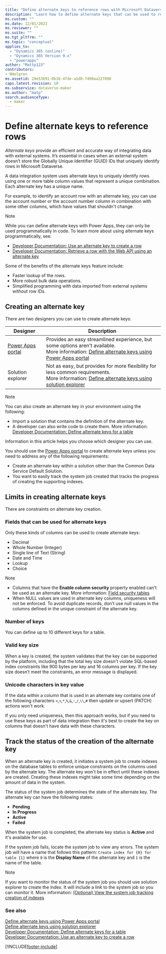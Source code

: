 ```yaml
---
title: "Define alternate keys to reference rows with Microsoft Dataverse | MicrosoftDocs"
description: "Learn how to define alternate keys that can be used to reference rows in Microsoft Dataverse"
ms.custom: ""
ms.date: 12/01/2023
ms.reviewer: ""
ms.suite: ""
ms.tgt_pltfrm: ""
ms.topic: "conceptual"
applies_to: 
  - "Dynamics 365 (online)"
  - "Dynamics 365 Version 9.x"
  - "powerapps"
author: "Mattp123"
contributors:
- NHelgren
ms.assetid: 29e53691-0b18-4fde-a1d0-7490aa227898
caps.latest.revision: 10
ms.subservice: dataverse-maker
ms.author: "matp"
search.audienceType: 
  - maker
---
```

# Define alternate keys to reference rows

*Alternate keys* provide an efficient and accurate way of integrating data with external systems. It’s essential in cases when an external system doesn’t store the Globally Unique Identifier (GUID) IDs that uniquely identify rows in Microsoft Dataverse. 

A data integration system uses alternate keys to uniquely identify rows using one or more table column values that represent a unique combination. Each alternate key has a unique name. 

For example, to identify an account row with an alternate key, you can use the account number or the account number column in combination with some other columns, which have values that shouldn't change.

> [!NOTE]
> While you can define alternate keys with Power Apps, they can only be used programmatically in code. 
> To learn more about using alternate keys programmatically, see:   
> - [Developer Documentation: Use an alternate key to create a row](/dynamics365/customer-engagement/developer/use-alternate-key-create-record) 
> - [Developer Documentation: Retrieve a row with the Web API using an alternate key](/dynamics365/customer-engagement/developer/webapi/retrieve-entity-using-web-api#retrieve-using-an-alternate-key)

Some of the benefits of the alternate keys feature include:  
  
- Faster lookup of the rows.  
- More robust bulk data operations.  
- Simplified programming with data imported from external systems without row IDs.  
  

## Creating an alternate key

There are two designers you can use to create alternate keys:

|Designer| Description|
|--|--|
|[Power Apps portal](https://make.powerapps.com/?utm_source=padocs&utm_medium=linkinadoc&utm_campaign=referralsfromdoc)|Provides an easy streamlined experience, but some options aren't available.<br />More information: [Define alternate keys using Power Apps portal](define-alternate-keys-portal.md)|
|Solution explorer|Not as easy, but provides for more flexibility for less common requirements.<br />More information: [Define alternate keys using solution explorer](define-alternate-keys-solution-explorer.md) |

> [!NOTE]
> You can also create an alternate key in your environment using the following:
> - Import a solution that contains the definition of the alternate key.
> - A developer can also write code to create them. More information: [Developer Documentation: Define alternate keys for a table](/dynamics365/customer-engagement/developer/define-alternate-keys-entity)

Information in this article helps you choose which designer you can use. 

You should use the [Power Apps portal](https://make.powerapps.com/?utm_source=padocs&utm_medium=linkinadoc&utm_campaign=referralsfromdoc) to create alternate keys unless you need to address any of the following requirements:

- Create an alternate key within a solution other than the Common Data Service Default Solution.
- You want to easily track the system job created that tracks the progress of creating the supporting indexes.


## Limits in creating alternate keys

There are constraints on alternate key creation.

### Fields that can be used for alternate keys

Only these kinds of columns can be used to create alternate keys:
 - Decimal
 - Whole Number (Integer)
 - Single line of Text (String)
 - Date and Time
 - Lookup
 - Choice

> [!NOTE]
>
> - Columns that have the **Enable column security** property enabled can’t be used as an alternate key. More information: [Field security tables]( /power-apps/developer/data-platform/field-security-entities)
> - When NULL values are used in alternate key columns, uniqueness will not be enforced. To avoid duplicate records, don't use null values in the columns defined in the unique constraint of the alternate key.

### Number of keys

You can define up to 10 different keys for a table.
 
### Valid key size

When a key is created, the system validates that the key can be supported by the platform, including that the total key size doesn't violate SQL-based index constraints like 900 bytes per key and 16 columns per key. If the key size doesn’t meet the constraints, an error message is displayed.

### Unicode characters in key value

If the data within a column that is used in an alternate key contains one of the following characters `<`,`>`,`*`,`%`,`&`,`:`,`/`,`\\`,`#` then update or upsert (PATCH) actions won't work.

If you only need uniqueness, then this approach works, but if you need to use these keys as part of data integration then it's best to create the key on columns that doesn't have data with these characters.

## Track the status of the creation of the alternate key

When an alternate key is created, it initiates a system job to create indexes on the database tables to enforce unique constraints on the columns used by the alternate key. The alternate key won't be in effect until these indexes are created. Creating these indexes might take some time depending on the amount of data in the system. 

The status of the system job determines the state of the alternate key. The alternate key can have the following states:
- **Pending**
- **In Progress**
- **Active**
- **Failed**

When the system job is completed, the alternate key status is **Active** and it's available for use.

If the system job fails, locate the system job to view any errors. The system job will have a name that follows this pattern: `Create index for {0} for table {1}` where `0` is the **Display Name** of the alternate key and `1` is the name of the table.


> [!NOTE]
> If you want to monitor the status of the system job you should use solution explorer to create the index. It will include a link to the system job so you can monitor it. More information: [(Optional) View the system job tracking creation of indexes](define-alternate-keys-solution-explorer.md#optional-view-the-system-job-tracking-creation-of-indexes)
  
  
### See also  

[Define alternate keys using Power Apps portal](define-alternate-keys-portal.md)<br />
[Define alternate keys using solution explorer](define-alternate-keys-solution-explorer.md)<br />
[Developer Documentation: Define alternate keys for a table](/dynamics365/customer-engagement/developer/define-alternate-keys-entity)<br />
[Developer Documentation: Use an alternate key to create a row](/dynamics365/customer-engagement/developer/use-alternate-key-create-record)


[!INCLUDE[footer-include](../../includes/footer-banner.md)]
